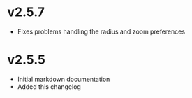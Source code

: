 v2.5.7
======

- Fixes problems handling the radius and zoom preferences

v2.5.5
======

- Initial markdown documentation
- Added this changelog
